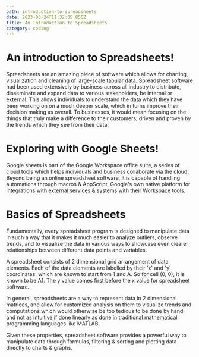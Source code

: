 ```yaml
---
path: introduction-to-spreadsheets
date: 2023-03-24T11:32:05.856Z
title: An Introduction to Spreadsheets
category: coding
---
```


# An introduction to Spreadsheets!

Spreadsheets are an amazing piece of software which allows for charting,
visualization and cleaning of large-scale tabular data. Spreadsheet software
had been used extensively by business across all industry to distribute,
disseminate and expand data to various stakeholders, be internal or external.
This allows individuals to understand the data which they have been working on
on a much deeper scale, which in turns improve their decision making as
overall. To businesses, it would mean focusing on the things that truly make a
difference to their customers, driven and proven by the trends which they
see from their data.

# Exploring with Google Sheets!

Google sheets is part of the Google Workspace office suite, a series of cloud
tools which helps individuals and business collaborate via the cloud.
Beyond being an online spreadsheet software, it is capable of handling automations
through macros & AppScript, Google's own native platform for integrations with external
services & systems with their Workspace tools.

# Basics of Spreadsheets

Fundamentally, every spreadsheet program is designed to manipulate data in such
a way that it makes it much easier to analyze outliers, observe trends, and to
visualize the data in various ways to showcase even clearer relationships between
different data points and variables.

A spreadsheet consists of 2 dimensional grid arrangement of data elements. Each of the
data elements are labelled by their 'x' and 'y' coordinates, which are known to start from
1 and A. So for cell (0, 0), it is known to be A1. The y value comes first before the x value
for spreadsheet software.

In general, spreadsheets are a way to represent data in 2 dimensional matrices, and allow for
customized analysis on them to visualize trends and computations which would otherwise be too
tedious to be done by hand and not as intuitive if done linearly as done in traditional
mathematical programming languages like MATLAB.

Given these properties, spreadsheet software provides a powerful way to manipulate data
through formulas, filtering & sorting and plotting data directly to charts & graphs.
